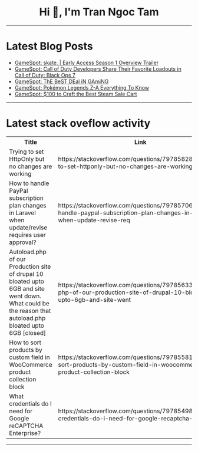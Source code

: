 <h1 align="center">Hi 👋, I'm Tran Ngoc Tam</h1>

---

# Latest Blog Posts 
<!-- BLOG-POST-LIST:START -->
- [GameSpot: skate. | Early Access Season 1 Overview Trailer](https://dev.to/gg_news/gamespot-skate-early-access-season-1-overview-trailer-2573)
- [GameSpot: Call of Duty Developers Share Their Favorite Loadouts in Call of Duty: Black Ops 7](https://dev.to/gg_news/gamespot-call-of-duty-developers-share-their-favorite-loadouts-in-call-of-duty-black-ops-7-2big)
- [GameSpot: ThE BeST DEal iN GAmiNG](https://dev.to/gg_news/gamespot-the-best-deal-in-gaming-8mh)
- [GameSpot: Pokémon Legends Z-A Everything To Know](https://dev.to/gg_news/gamespot-pokemon-legends-z-a-everything-to-know-30ii)
- [GameSpot: $100 to Craft the Best Steam Sale Cart](https://dev.to/gg_news/gamespot-100-to-craft-the-best-steam-sale-cart-80i)
<!-- BLOG-POST-LIST:END -->

---

# Latest stack oveflow activity
<table>
  <tr><th>Title</th><th>Link</th></tr>
  <!-- STACKOVERFLOW:START --><tr><td>Trying to set HttpOnly but no changes are working</td><td>https://stackoverflow.com/questions/79785828/trying-to-set-httponly-but-no-changes-are-working</td></tr><tr><td>How to handle PayPal subscription plan changes in Laravel when update/revise requires user approval?</td><td>https://stackoverflow.com/questions/79785706/how-to-handle-paypal-subscription-plan-changes-in-laravel-when-update-revise-req</td></tr><tr><td>Autoload.php of our Production site of drupal 10 bloated upto 6GB and site went down. What could be the reason that autoload.php bloated upto 6GB [closed]</td><td>https://stackoverflow.com/questions/79785633/autoload-php-of-our-production-site-of-drupal-10-bloated-upto-6gb-and-site-went</td></tr><tr><td>How to sort products by custom field in WooCommerce product collection block</td><td>https://stackoverflow.com/questions/79785581/how-to-sort-products-by-custom-field-in-woocommerce-product-collection-block</td></tr><tr><td>What credentials do I need for Google reCAPTCHA Enterprise?</td><td>https://stackoverflow.com/questions/79785498/what-credentials-do-i-need-for-google-recaptcha-enterprise</td></tr><!-- STACKOVERFLOW:END -->
</table>

---


